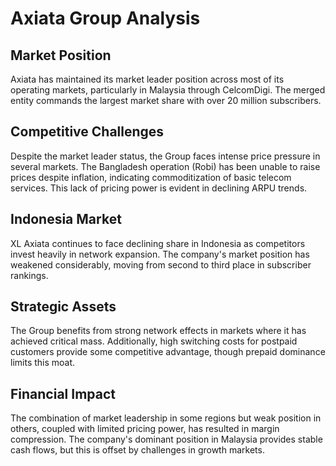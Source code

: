# Axiata Group Analysis

## Market Position
Axiata has maintained its market leader position across most of its operating markets,
particularly in Malaysia through CelcomDigi. The merged entity commands the largest 
market share with over 20 million subscribers.

## Competitive Challenges  
Despite the market leader status, the Group faces intense price pressure in several
markets. The Bangladesh operation (Robi) has been unable to raise prices despite 
inflation, indicating commoditization of basic telecom services. This lack of 
pricing power is evident in declining ARPU trends.

## Indonesia Market
XL Axiata continues to face declining share in Indonesia as competitors invest
heavily in network expansion. The company's market position has weakened considerably,
moving from second to third place in subscriber rankings.

## Strategic Assets
The Group benefits from strong network effects in markets where it has achieved
critical mass. Additionally, high switching costs for postpaid customers provide
some competitive advantage, though prepaid dominance limits this moat.

## Financial Impact
The combination of market leadership in some regions but weak position in others,
coupled with limited pricing power, has resulted in margin compression. The company's
dominant position in Malaysia provides stable cash flows, but this is offset by
challenges in growth markets.
